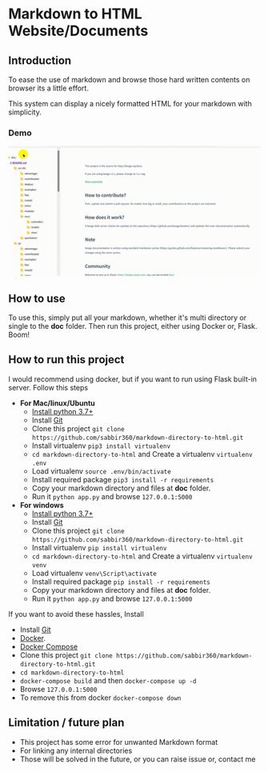 # Markdown to HTML Website/Documents

## Introduction
To ease the use of markdown and browse those hard written contents on browser its a little effort.

This system can display a nicely formatted HTML for your markdown with simplicity.

### Demo
![Demo of this project](./doc/Markdown%20directory%20to%20html%20demo.gif)

## How to use
To use this, simply put all your markdown, whether it's multi directory or single to the **doc** folder.
Then run this project, either using Docker or, Flask. Boom!

## How to run this project
I would recommend using docker, but if you want to run using Flask built-in server. Follow this steps
  - **For Mac/linux/Ubuntu**
     - [Install python 3.7+](https://realpython.com/installing-python/)
     - Install [Git](https://git-scm.com/book/en/v2/Getting-Started-Installing-Git)
     - Clone this project  `git clone https://github.com/sabbir360/markdown-directory-to-html.git`
     - Install virtualenv `pip3 install virtualenv`
     - `cd markdown-directory-to-html` and Create a virtualenv `virtualenv .env`
     - Load virtualenv `source .env/bin/activate`
     - Install required package `pip3 install -r requirements`
     - Copy your markdown directory and files at **doc** folder. 
     - Run it `python app.py` and browse `127.0.0.1:5000`
  - **For windows**
    - [Install python 3.7+](https://realpython.com/installing-python/)
    - Install [Git](https://git-scm.com/download/win)
    - Clone this project  `git clone https://github.com/sabbir360/markdown-directory-to-html.git`
    - Install virtualenv `pip install virtualenv`
    - `cd markdown-directory-to-html` and Create a virtualenv `virtualenv venv`
    - Load virtualenv `venv\Script\activate`
    - Install required package `pip install -r requirements`
    - Copy your markdown directory and files at **doc** folder. 
    - Run it `python app.py` and browse `127.0.0.1:5000`

If you want to avoid these hassles, Install 
 - Install [Git](https://git-scm.com/book/en/v2/Getting-Started-Installing-Git)
 - [Docker](https://docs.docker.com/engine/install/).
 - [Docker Compose](https://docs.docker.com/compose/install/)
 - Clone this project  `git clone https://github.com/sabbir360/markdown-directory-to-html.git`
 - `cd markdown-directory-to-html` 
 - `docker-compose build` and then `docker-compose up -d`
 - Browse `127.0.0.1:5000`
 - To remove this from docker `docker-compose down`

## Limitation / future plan
  - This project has some error for unwanted Markdown format
  - For linking any internal directories
  - Those will be solved in the future, or you can raise issue or, contact me
